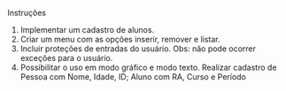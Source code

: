 Instruções
1) Implementar um cadastro de alunos.  
2) Criar um menu com as opções inserir, remover e listar.
3) Incluir proteções de entradas do usuário. Obs: não pode ocorrer exceções para o usuário.
4) Possibilitar o uso em modo gráfico e modo texto.
Realizar cadastro de Pessoa com Nome, Idade, ID; Aluno com RA, Curso e Período
